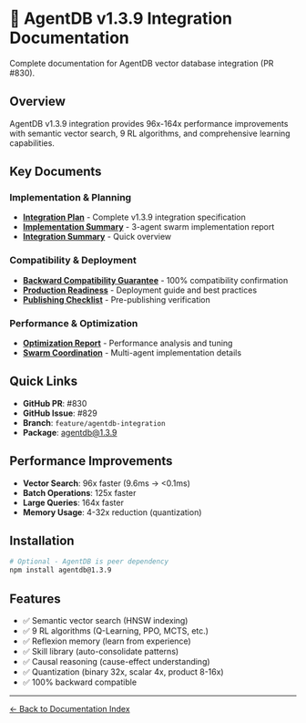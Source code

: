 # 🚀 AgentDB v1.3.9 Integration Documentation

Complete documentation for AgentDB vector database integration (PR #830).

## Overview

AgentDB v1.3.9 integration provides 96x-164x performance improvements with semantic vector search, 9 RL algorithms, and comprehensive learning capabilities.

## Key Documents

### Implementation & Planning
- **[Integration Plan](./AGENTDB_INTEGRATION_PLAN.md)** - Complete v1.3.9 integration specification
- **[Implementation Summary](./SWARM_IMPLEMENTATION_COMPLETE.md)** - 3-agent swarm implementation report
- **[Integration Summary](./agentdb-integration-summary.md)** - Quick overview

### Compatibility & Deployment
- **[Backward Compatibility Guarantee](./BACKWARD_COMPATIBILITY_GUARANTEE.md)** - 100% compatibility confirmation
- **[Production Readiness](./PRODUCTION_READINESS.md)** - Deployment guide and best practices
- **[Publishing Checklist](./PUBLISHING_CHECKLIST.md)** - Pre-publishing verification

### Performance & Optimization
- **[Optimization Report](./OPTIMIZATION_REPORT.md)** - Performance analysis and tuning
- **[Swarm Coordination](./SWARM_COORDINATION.md)** - Multi-agent implementation details

## Quick Links

- **GitHub PR**: #830
- **GitHub Issue**: #829
- **Branch**: `feature/agentdb-integration`
- **Package**: [agentdb@1.3.9](https://www.npmjs.com/package/agentdb)

## Performance Improvements

- **Vector Search**: 96x faster (9.6ms → <0.1ms)
- **Batch Operations**: 125x faster
- **Large Queries**: 164x faster
- **Memory Usage**: 4-32x reduction (quantization)

## Installation

```bash
# Optional - AgentDB is peer dependency
npm install agentdb@1.3.9
```

## Features

- ✅ Semantic vector search (HNSW indexing)
- ✅ 9 RL algorithms (Q-Learning, PPO, MCTS, etc.)
- ✅ Reflexion memory (learn from experience)
- ✅ Skill library (auto-consolidate patterns)
- ✅ Causal reasoning (cause-effect understanding)
- ✅ Quantization (binary 32x, scalar 4x, product 8-16x)
- ✅ 100% backward compatible

---

[← Back to Documentation Index](../README.md)
